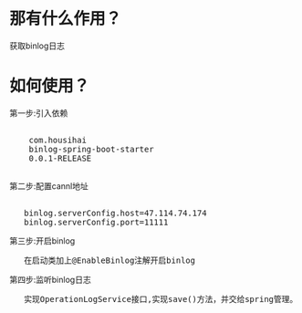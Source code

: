 <h1>那有什么作用？</h1>
<p>获取binlog日志</p>
<h1>如何使用？</h1>
<p>第一步:引入依赖</p>
<pre>
   <dependency>
	<groupId>com.housihai</groupId>
	<artifactId>binlog-spring-boot-starter</artifactId>
	<version>0.0.1-RELEASE</version>
   </dependency>
</pre>
<p>第二步:配置cannl地址</p>
<pre>    
   binlog.serverConfig.host=47.114.74.174
   binlog.serverConfig.port=11111
</pre>

<p>第三步:开启binlog</p>
<pre>
   在启动类加上@EnableBinlog注解开启binlog
</pre>

<p>第四步:监听binlog日志</p>
<pre>
   实现OperationLogService接口,实现save()方法，并交给spring管理。
</pre>
